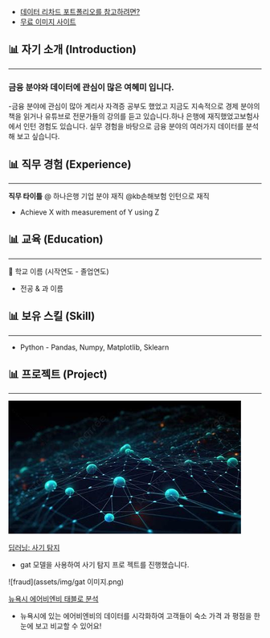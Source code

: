 * [데이터 리차드 포트폴리오를 참고하려면?](https://dongchanlim.github.io/github-portfolio/)
* [무료 이미지 사이트](https://unsplash.com/)

## 📊 자기 소개 (Introduction)
------

### 금융 분야와 데이터에 관심이 많은 여혜미 입니다.

-금융 분야에 관심이 많아 계리사 자격증 공부도 했었고 지금도 지속적으로 경제 분야의 책을 읽거나 유튜브로 전문가들의 강의를 듣고 있습니다.하나 은행에 재직했었고보험사에서 인턴 경험도 있습니다. 실무 경험을 바탕으로 금융 분야의 여러가지 데이터를 분석해 보고 싶습니다.
> 
>
> 
> 


## 📊 직무 경험 (Experience)
------

**직무 타이틀** @ 하나은행 기업 분야 재직
                @kb손해보험 인턴으로 재직

- Achieve X with measurement of Y using Z


## 📊 교육 (Education)
------
🏫 학교 이름 (시작연도 - 졸업연도)

- 전공 & 과 이름


## 📊 보유 스킬 (Skill)
------
-  Python - Pandas, Numpy, Matplotlib, Sklearn

## 📊 프로젝트 (Project)
------
![fraud](assets/img/gat.jpg)

[딥러닝: 사기 탐지]([https://github.com/dongchanlim/Python-Machine-Learning/blob/main/Semester_Project.ipynb](https://github.com/seogideogi/4mula))
- gat 모델을 사용하여 사기 탐지 프로 젝트를 진행했습니다.

![fraud](assets/img/gat 이미지.png)

[뉴욕시 에어비엔비 태블로 분석](https://public.tableau.com/app/profile/dongchan.lim/viz/AirbnbPractice_15699654202660/Story1)
- 뉴욕시에 있는 에어비엔비의 데이터를 시각화하여 고객들이 숙소 가격 과 평점을 한눈에 보고 비교할 수 있어요!
